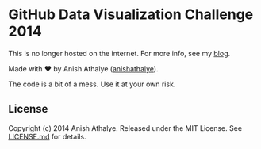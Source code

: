 # GitHub Data Visualization Challenge 2014

This is no longer hosted on the internet. For more info, see my [blog][blog].

Made with &hearts; by Anish Athalye ([anishathalye][anishathalye]).

The code is a bit of a mess. Use it at your own risk.

License
-------

Copyright (c) 2014 Anish Athalye. Released under the MIT License. See
[LICENSE.md][license] for details.

[blog]: http://www.anishathalye.com/2015/07/07/bye-git-live/
[anishathalye]: https://github.com/anishathalye
[license]: LICENSE.md
